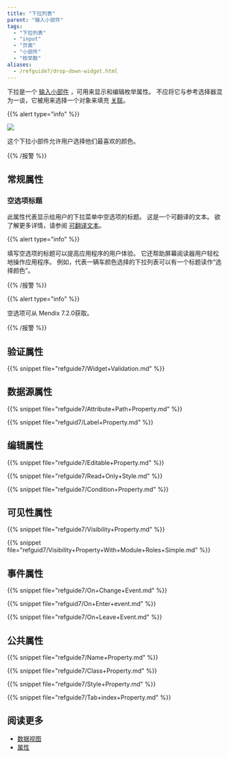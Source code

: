 ```yaml
---
title: "下拉列表"
parent: "输入小部件"
tags:
  - "下拉列表"
  - "input"
  - "页面"
  - "小部件"
  - "枚举数"
aliases:
  - /refguide7/drop-down-widget.html
---
```


下拉是一个 [输入小部件](input-widgets) ，可用来显示和编辑枚举属性。 不应将它与参考选择器混为一谈，它被用来选择一个对象来填充 [关联](associations)。

{{% alert type="info" %}}

 ![](attachments/pages/drop-down.png)

这个下拉小部件允许用户选择他们最喜欢的颜色。

{{% /报警 %}}

## 常规属性

### 空选项标题

此属性代表显示给用户的下拉菜单中空选项的标题。 这是一个可翻译的文本。 欲了解更多详情，请参阅 [可翻译文本](translatable-texts)。

{{% alert type="info" %}}

填写空选项的标题可以提高应用程序的用户体验。 它还帮助屏幕阅读器用户轻松地操作应用程序。 例如，代表一辆车颜色选择的下拉列表可以有一个标题读作“选择颜色”。

{{% /报警 %}}

{{% alert type="info" %}}

空选项可从 Mendix 7.2.0获取。

{{% /报警 %}}

## 验证属性

{{% snippet file="refguide7/Widget+Validation.md" %}}

## 数据源属性

{{% snippet file="refguide7/Attribute+Path+Property.md" %}}

{{% snippet file="refguid7/Label+Property.md" %}}

## 编辑属性

{{% snippet file="refguide7/Editable+Property.md" %}}

{{% snippet file="refguide7/Read+Only+Style.md" %}}

{{% snippet file="refguide7/Condition+Property.md" %}}

## 可见性属性

{{% snippet file="refguide7/Visibility+Property.md" %}}

{{% snippet file="refguid7/Visibility+Property+With+Module+Roles+Simple.md" %}}

## 事件属性

{{% snippet file="refguide7/On+Change+Event.md" %}}

{{% snippet file="refguid7/On+Enter+event.md" %}}

{{% snippet file="refguide7/On+Leave+Event.md" %}}

## 公共属性

{{% snippet file="refguide7/Name+Property.md" %}}

{{% snippet file="refguide7/Class+Property.md" %}}

{{% snippet file="refguide7/Style+Property.md" %}}

{{% snippet file="refguide7/Tab+index+Property.md" %}}

## 阅读更多

*   [数据视图](data-view)
*   [属性](attributes)
